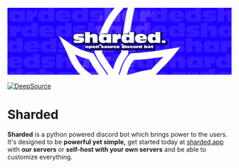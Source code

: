 ![Sharded Banner](imgs\sharded-banner.png)

<a href="https://app.deepsource.com/gh/ShardedInitiative/sharded/" target="_blank"><img alt="DeepSource" title="DeepSource" src="https://app.deepsource.com/gh/ShardedInitiative/sharded.svg/?label=code+coverage&show_trend=true&token=NSg646cppOlj7FdQYm4fFR7C"/>
</a>

# Sharded

**Sharded** is a python powered discord bot which brings power to the users. It's designed to be **powerful yet simple,** get started today at [sharded.app](https://sharded.app) with **our servers** or **self-host with your own servers** and be able to customize everything.
